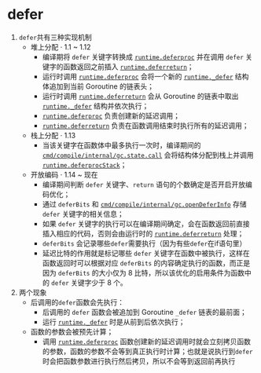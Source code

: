 # defer

1. `defer`共有三种实现机制
    - 堆上分配 · 1.1 ~ 1.12
        - 编译期将 `defer` 关键字转换成 [`runtime.deferproc`](https://draveness.me/golang/tree/runtime.deferproc) 并在调用 `defer` 关键字的函数返回之前插入 [`runtime.deferreturn`](https://draveness.me/golang/tree/runtime.deferreturn)；
        - 运行时调用 [`runtime.deferproc`](https://draveness.me/golang/tree/runtime.deferproc) 会将一个新的 [`runtime._defer`](https://draveness.me/golang/tree/runtime._defer) 结构体追加到当前 Goroutine 的链表头；
        - 运行时调用 [`runtime.deferreturn`](https://draveness.me/golang/tree/runtime.deferreturn) 会从 Goroutine 的链表中取出 [`runtime._defer`](https://draveness.me/golang/tree/runtime._defer) 结构并依次执行；
        - [`runtime.deferproc`](https://draveness.me/golang/tree/runtime.deferproc) 负责创建新的延迟调用；
        - [`runtime.deferreturn`](https://draveness.me/golang/tree/runtime.deferreturn) 负责在函数调用结束时执行所有的延迟调用；
    - 栈上分配 · 1.13
        - 当该关键字在函数体中最多执行一次时，编译期间的 [`cmd/compile/internal/gc.state.call`](https://draveness.me/golang/tree/cmd/compile/internal/gc.state.call) 会将结构体分配到栈上并调用 [`runtime.deferprocStack`](https://draveness.me/golang/tree/runtime.deferprocStack)；
    - 开放编码 · 1.14 ~ 现在
        - 编译期间判断 `defer` 关键字、`return` 语句的个数确定是否开启开放编码优化；
        - 通过 `deferBits` 和 [`cmd/compile/internal/gc.openDeferInfo`](https://draveness.me/golang/tree/cmd/compile/internal/gc.openDeferInfo) 存储 `defer` 关键字的相关信息；
        - 如果 `defer` 关键字的执行可以在编译期间确定，会在函数返回前直接插入相应的代码，否则会由运行时的 [`runtime.deferreturn`](https://draveness.me/golang/tree/runtime.deferreturn) 处理；
        - `deferBits` 会记录哪些`defer`需要执行（因为有些`defer`在if语句里）
        - 延迟比特的作用就是标记哪些 `defer` 关键字在函数中被执行，这样在函数返回时可以根据对应 `deferBits` 的内容确定执行的函数，而正是因为 `deferBits` 的大小仅为 8 比特，所以该优化的启用条件为函数中的 `defer` 关键字少于 8 个。
2. 两个现象
    - 后调用的`defer`函数会先执行：
        - 后调用的 `defer` 函数会被追加到 Goroutine `_defer` 链表的最前面；
        - 运行 [`runtime._defer`](https://draveness.me/golang/tree/runtime._defer) 时是从前到后依次执行；
    - 函数的参数会被预先计算；
        - 调用 [`runtime.deferproc`](https://draveness.me/golang/tree/runtime.deferproc) 函数创建新的延迟调用时就会立刻拷贝函数的参数，函数的参数不会等到真正执行时计算；也就是说执行到`defer`时会把函数参数进行执行然后拷贝，所以不会等到返回前再执行

